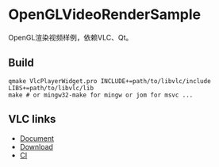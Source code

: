 # OpenGLVideoRenderSample
OpenGL渲染视频样例，依赖VLC、Qt。

## Build
```shell
qmake VlcPlayerWidget.pro INCLUDE+=path/to/libvlc/include LIBS+=path/to/libvlc/lib
make # or mingw32-make for mingw or jom for msvc ...
```

## VLC links
- [Document](https://wiki.videolan.org)
- [Download](https://get.videolan.org)
- [CI](https://jenkins.videolan.org)
